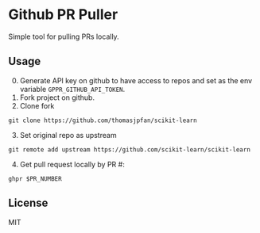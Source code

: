 # Github PR Puller

Simple tool for pulling PRs locally.

## Usage

0. Generate API key on github to have access to repos and set as the env variable `GPPR_GITHUB_API_TOKEN`.
1. Fork project on github.
2. Clone fork

```
git clone https://github.com/thomasjpfan/scikit-learn
```

3. Set original repo as upstream

```
git remote add upstream https://github.com/scikit-learn/scikit-learn
```

4. Get pull request locally by PR #:

```
ghpr $PR_NUMBER
```

## License

MIT
